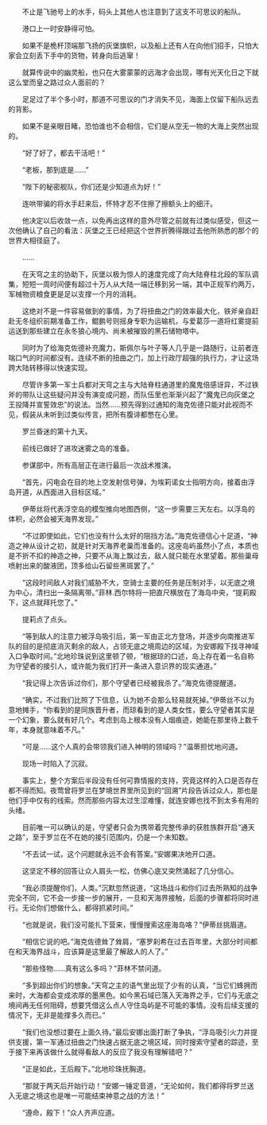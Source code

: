 　　不止是飞驰号上的水手，码头上其他人也注意到了这支不可思议的船队。

　　港口上一时安静得可怕。

　　如果不是桅杆顶端那飞扬的灰堡旗帜，以及船上还有人在向他们招手，只怕大家会立刻丢下手中的货物，转身向后逃窜！

　　就算传说中的幽灵船，也只在大雾蒙蒙的远海才会出现，哪有光天化日之下就这么堂而皇之路过众人面前的？

　　足足过了半个多小时，那道不可思议的门才消失不见，海面上仅留下船队远去的背影。

　　如果不是亲眼目睹，恐怕谁也不会相信，它们是从空无一物的大海上突然出现的。

　　“好了好了，都去干活吧！”

　　“老板，那到底是……”

　　“陛下的秘密舰队，你们还是少知道点为好！”

　　连哄带骗的将水手赶来后，怀特才忍不住擦了擦额头上的细汗。

　　他决定以后收敛一点，以免再出这样的意外尽管之前就有过类似感受，但这一次他确认了自己的看法：灰堡之王已经把这个世界折腾得跟过去他所熟悉的那个的世界大相径庭了。

　　……

　　在天穹之主的协助下，灰堡以极为惊人的速度完成了向大陆脊柱北段的军队调集，短短一周时间便有超过十万人从大陆一端迁移到另一端，其中正规军约两万，军械物资粮食更是足以支撑一个月的消耗。

　　这绝对不是一件容易做到的事情，为了将扭曲之门的效率最大化，铁斧亲自赶赴无冬组织前期准备工作，鲲鹏号则摇身专职为运输机，与爱葛莎一道将红雾提前运送到那些建立在永冬狼心境内、尚未被摧毁的黑石储物塔中。

　　同时为了给海克佐德补充魔力，斯佩尔与叶子等人几乎是一路随行，让前者连喘口气的时间都没有。连续不断的扭曲之门，加上行政厅超强的执行力，才让这场跨大陆转移得以快速实现。

　　尽管许多第一军士兵都对天穹之主与大陆脊柱通道里的魔鬼倍感讶异，不过铁斧的带队让这些疑问并没有演变成问题，而队伍里也渐渐兴起了“魔鬼已向灰堡之王投降并宣誓效忠”的说法。当然……预先得到过通知的海克佐德只能对此视而不见，假装从未听到过类似传言，把所有腹诽都憋在心里。

　　罗兰昏迷的第十九天。

　　前线已做好了进攻迷雾之岛的准备。

　　参谋部中，所有高层正在进行最后一次战术推演。

　　“首先，闪电会在目的地上空发射信号弹，为埃莉诺女士指明方向，接着由浮岛开道，从西面进入目标区域。”

　　伊蒂丝将代表浮空岛的模型推向地图西侧，“这一步需要三天左右。以浮岛的体积，必然会被天海界发现。”

　　“不过即使如此，它们也没有什么太好的阻挡方法。”海克佐德信心十足道，“神造之神从设计之初，就是针对天海界老巢而准备的。这座岛屿虽然小了点，本质也是不折不扣的神造之神，只要不从海上飘过去，敌人就只能在水里望着。那些巢母喷射出来的酸液团，顶多给山石留些黑斑罢了。”

　　“这段时间敌人对我们威胁不大，空骑士主要的任务是压制对手，以无底之境为中心，清扫出一条隔离带。”菲林.西尔特将一把直尺横放在了海岛中央，“提莉殿下，这点就拜托您了。”

　　提莉点了点头。

　　“等到敌人的注意力被浮岛吸引后，第一军由正北方登场，并逐步向南推进军队的目的是彻底消灭剩余的敌人，占领无底之境周边的区域，为安娜殿下找寻神域入口争取时间。”北地珍珠说到这里顿了顿，“根据琼的口述，岛上存在着一名自称为守望者的接引人，或许能为我们打开一条进入意识界的现实通道。”

　　“我记得上次告诉过你们，那个守望者已经被我杀了。”海克佐德提醒道。

　　“确实，不过我们比照了下信息，认为她不会那么轻易就死掉。”伊蒂丝不以为意地摊手，“你看到的是同族晋升者，而琼看到的是人类女性，要么守望者其实是一个幻象，要么就有好几个。考虑到岛上根本没有人烟痕迹，她能在那里待上数千年，本身就意味着不凡。”

　　“可是……这个人真的会带领我们进入神明的领域吗？”温蒂担忧地问道。

　　现场一时陷入了沉寂。

　　事实上，整个方案后半段没有任何可靠情报的支持，究竟这样的入口是否存在都不得而知。夜莺曾将罗兰在梦境世界里所见到的“回溯”片段告诉过众人，那也是他们手中仅有的线索。然而那些内容太过生涩难懂，就连安娜也找不到太多有用的头绪。

　　目前唯一可以确认的是，守望者只会为携带着完整传承的获胜族群开启“通天之路”，至于罗兰在不在她的接引范围内，仍是一个未知数。

　　“不去试一试，这个问题就永远不会有答案。”安娜果决地开口道。

　　这坚定不移的回答让众人肩头一松，仿佛心底又突然涌起了几分信心。

　　“我必须提醒你们，人类。”沉默忽然说道，“这场战斗和你们过去所熟知的战争完全不同，它不会一步接一步的展开，一旦和天海界接触，后面的步骤都将同时进行。无论你们想做什么，都得抓紧时间。”

　　“也就是说，我们没可能扎下营来，慢慢搜索这座海岛咯？”伊蒂丝挑眉道。

　　“相信它说的吧。”海克佐德耸了耸肩，“塞罗刹希在过去百年里，大部分时间都在和天海界战斗，应该算是这里最了解敌人的人了。”

　　“那些怪物……真有这么多吗？”菲林不禁问道。

　　“多到超出你们的想象。”天穹之主的语气里出现了少有的认真，“当它们蜂拥而来时，大海都会变成浓厚的墨黑色。如今黑石域已落入天海界之手，它们与无底之境间再无任何阻碍，想要凭借这么点人守住岛屿是不可能的事情。没有后续支援的情况下，无非是能撑多久而已。”

　　“我们也没想过要在上面久待。”最后安娜出面打断了争执，“浮岛吸引火力并提供支援，第一军通过扭曲之门快速占据无底之境区域，同时搜索守望者的踪迹，至于接下来再该做什么就得看敌人的反应了我没有理解错吧？”

　　“正是如此，王后殿下。”北地珍珠抚胸道。

　　“那就于两天后开始行动！”安娜一锤定音道，“无论如何，我们都得将罗兰送入无底之境这也是唯一可能结束神意之战的方法！”

　　“遵命，殿下！”众人齐声应道。
